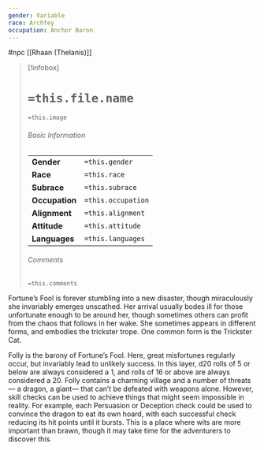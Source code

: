 ```yaml
---
gender: Variable
race: Archfey
occupation: Anchor Baron
---
```

 #npc [[Rhaan (Thelanis)]]

> [!infobox]
> # `=this.file.name`
> `=this.image`
> ###### Basic Information
> |  |  |
> | ---- | ---- |
> | **Gender** | `=this.gender` |
> | **Race** | `=this.race` |
> | **Subrace** | `=this.subrace` |
> | **Occupation** | `=this.occupation` |
> | **Alignment** | `=this.alignment` |
> | **Attitude** | `=this.attitude` |
> | **Languages** | `=this.languages` |
> ###### Comments
> `=this.comments`

Fortune’s Fool is forever stumbling into a new disaster, though miraculously she invariably emerges unscathed. Her arrival usually bodes ill for those unfortunate enough to be around her, though sometimes others can profit from the chaos that follows in her wake. She sometimes appears in different forms, and embodies the trickster trope. One common form is the Trickster Cat.

Folly is the barony of Fortune’s Fool. Here, great misfortunes regularly occur, but invariably lead to unlikely success. In this layer, d20 rolls of 5 or below are always considered a 1, and rolls of 16 or above are always considered a 20. Folly contains a charming village and a number of threats— a dragon, a giant— that can’t be defeated with weapons alone. However, skill checks can be used to achieve things that might seem impossible in reality. For example, each Persuasion or Deception check could be used to convince the dragon to eat its own hoard, with each successful check reducing its hit points until it bursts. This is a place where wits are more important than brawn, though it may take time for the adventurers to discover this.
